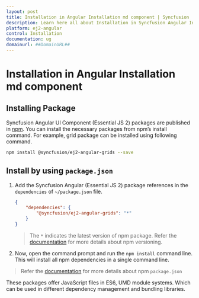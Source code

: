 ```yaml
---
layout: post
title: Installation in Angular Installation md component | Syncfusion
description: Learn here all about Installation in Syncfusion Angular Installation md component of Syncfusion Essential JS 2 and more.
platform: ej2-angular
control: Installation 
documentation: ug
domainurl: ##DomainURL##
---
```


# Installation in Angular Installation md component

## Installing Package

Syncfusion Angular UI Component (Essential JS 2) packages are published in
[npm](https://www.npmjs.com/search?q=ej2-angular&page=1&ranking=optimal).
You can install the necessary packages from npm’s install command.
For example, grid package can be installed using following command.

```sh
npm install @syncfusion/ej2-angular-grids --save
```

## Install by using `package.json`

1. Add the Syncfusion Angular (Essential JS 2) package references in the `dependencies` of `~/package.json` file.

    ```json
    {
        "dependencies": {
            "@syncfusion/ej2-angular-grids": "*"
        }
    }
    ```
    > The `*` indicates the latest version of npm package. Refer the [documentation](https://docs.npmjs.com/cli/v7/using-npm/semver#versions) for more details about npm versioning.

2. Now, open the command prompt and run the `npm install` command line. This will install all npm dependencies in a single command line.

> Refer the [documentation](https://docs.npmjs.com/files/package.json) for more details about npm `package.json`

These packages offer JavaScript files in ES6, UMD module systems. Which can be used in different
dependency management and bundling libraries.
